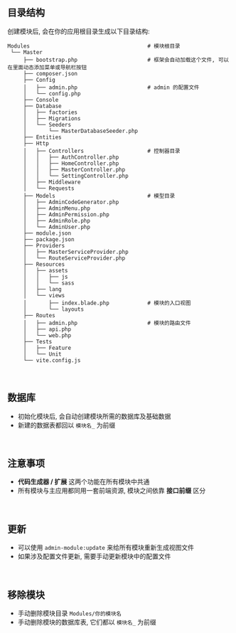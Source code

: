 ## __目录结构__

创建模块后, 会在你的应用根目录生成以下目录结构:

```
Modules                                     # 模块根目录
 └── Master
     ├── bootstrap.php                      # 框架会自动加载这个文件, 可以在里面动态添加菜单或导航栏按钮
     ├── composer.json
     ├── Config
     │   ├── admin.php                      # admin 的配置文件
     │   └── config.php
     ├── Console
     ├── Database
     │   ├── factories
     │   ├── Migrations
     │   └── Seeders
     │       └── MasterDatabaseSeeder.php
     ├── Entities
     ├── Http
     │   ├── Controllers                    # 控制器目录
     │   │   ├── AuthController.php
     │   │   ├── HomeController.php
     │   │   ├── MasterController.php
     │   │   └── SettingController.php
     │   ├── Middleware
     │   └── Requests
     ├── Models                             # 模型目录
     │   ├── AdminCodeGenerator.php
     │   ├── AdminMenu.php
     │   ├── AdminPermission.php
     │   ├── AdminRole.php
     │   └── AdminUser.php
     ├── module.json
     ├── package.json
     ├── Providers
     │   ├── MasterServiceProvider.php
     │   └── RouteServiceProvider.php
     ├── Resources
     │   ├── assets
     │   │   ├── js
     │   │   └── sass
     │   ├── lang
     │   └── views
     │       ├── index.blade.php            # 模块的入口视图
     │       └── layouts
     ├── Routes
     │   ├── admin.php                      # 模块的路由文件
     │   ├── api.php
     │   └── web.php
     ├── Tests
     │   ├── Feature
     │   └── Unit
     └── vite.config.js
```

<br>

## __数据库__

- 初始化模块后, 会自动创建模块所需的数据库及基础数据
- 新建的数据表都回以 `模块名_` 为前缀

<br>

## __注意事项__

- __代码生成器 / 扩展__ 这两个功能在所有模块中共通
- 所有模块与主应用都同用一套前端资源, 模块之间依靠 __接口前缀__ 区分

<br>

## __更新__

- 可以使用 `admin-module:update` 来给所有模块重新生成视图文件
- 如果涉及配置文件更新, 需要手动更新模块中的配置文件

<br>

## __移除模块__

- 手动删除模块目录  `Modules/你的模块名`
- 手动删除模块的数据库表, 它们都以 `模块名_` 为前缀
